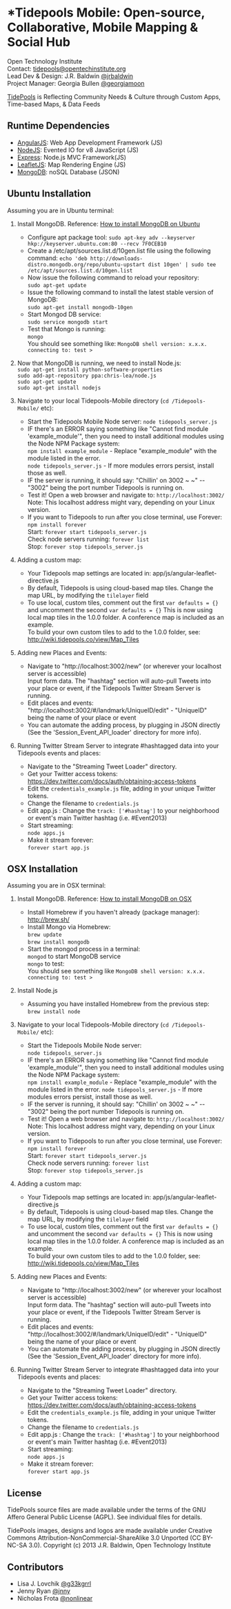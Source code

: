 *Tidepools Mobile: Open-source, Collaborative, Mobile Mapping & Social Hub
================

Open Technology Institute <br />
Contact: <tidepools@opentechinstitute.org> <br />
Lead Dev & Design: J.R. Baldwin [@jrbaldwin](https://github.com/jrbaldwin "@jrbaldwin") <br />
Project Manager: Georgia Bullen [@georgiamoon](https://github.com/georgiamoon "@georgiamoon") <br />

[TidePools](http://www.tidepools.co "Tidepools") is Reflecting Community Needs & Culture through Custom Apps, Time-based Maps, & Data Feeds

Runtime Dependencies
--------------------

* [AngularJS](http://angularjs.org/ "AngularJS"): Web App Development Framework (JS)
* [NodeJS](http://nodejs.org/ "NodeJS"): Evented IO for v8 JavaScript (JS)
* [Express](http://expressjs.com "ExpressJS"): Node.js MVC Framework(JS)
* [LeafletJS](http://leafletjs.com/ "LeafletJS"): Map Rendering Engine (JS)
* [MongoDB](http://www.mongodb.org/ "MongoDB"): noSQL Database (JSON)

Ubuntu Installation
-------------------
Assuming you are in Ubuntu terminal:

1. Install MongoDB. Reference: [How to install MongoDB on Ubuntu](http://docs.mongodb.org/manual/tutorial/install-mongodb-on-ubuntu/)
   * Configure apt package tool: `sudo apt-key adv --keyserver hkp://keyserver.ubuntu.com:80 --recv 7F0CEB10`
   * Create a /etc/apt/sources.list.d/10gen.list file using the following command: 
     `echo 'deb http://downloads-distro.mongodb.org/repo/ubuntu-upstart dist 10gen' | sudo tee /etc/apt/sources.list.d/10gen.list`
   * Now issue the following command to reload your repository:  
     `sudo apt-get update`
   * Issue the following command to install the latest stable version of MongoDB:  
   	 `sudo apt-get install mongodb-10gen`
   * Start Mongod DB service:  
     `sudo service mongodb start`
   * Test that Mongo is running:  
   	 `mongo`  
   	 You should see something like: `MongoDB shell version: x.x.x. connecting to: test >`

2. Now that MongoDB is running, we need to install Node.js:  
   `sudo apt-get install python-software-properties`  
   `sudo add-apt-repository ppa:chris-lea/node.js`  
   `sudo apt-get update`  
   `sudo apt-get install nodejs`  

3. Navigate to your local Tidepools-Mobile directory (`cd /Tidepools-Mobile/` etc):
	* Start the Tidepools Mobile Node server:
	  `node tidepools_server.js`
	* IF there's an ERROR saying something like "Cannot find module 'example_module'", then you need to install additional modules using the Node NPM Package system:  
	  `npm install example_module` - Replace "example_module" with the module listed in the error.  
	  `node tidepools_server.js` - If more modules errors persist, install those as well.
	* IF the server is running, it should say: "Chillin' on 3002 ~ ~" -- "3002" being the port number Tidepools is running on.
	* Test it! Open a web browser and navigate to: `http://localhost:3002/`  
      Note: This localhost address might vary, depending on your Linux version.
    * If you want to Tidepools to run after you close terminal, use Forever:  
      `npm install forever`  
      Start: `forever start tidepools_server.js`  
      Check node servers running: `forever list`  
      Stop: `forever stop tidepools_server.js`  

4. Adding a custom map:
	* Your Tidepools map settings are located in: app/js/angular-leaflet-directive.js
	* By default, Tidepools is using cloud-based map tiles. Change the map URL, by modifying the `tilelayer` field
	* To use local, custom tiles, comment out the first `var defaults = {}` and uncomment the second `var defaults = {}`
	  This is now using local map tiles in the 1.0.0 folder. A conference map is included as an example.  
	  To build your own custom tiles to add to the 1.0.0 folder, see: http://wiki.tidepools.co/view/Map_Tiles

5. Adding new Places and Events:
	* Navigate to "http://localhost:3002/new" (or wherever your localhost server is accessible)  
	  Input form data. The "hashtag" section will auto-pull Tweets into your place or event, if the Tidepools Twitter Stream Server is running.  
	* Edit places and events: "http://localhost:3002/#/landmark/UniqueID/edit" - "UniqueID" being the name of your place or event
	* You can automate the adding process, by plugging in JSON directly (See the 'Session_Event_API_loader' directory for more info).

6. Running Twitter Stream Server to integrate #hashtagged data into your Tidepools events and places:
	* Navigate to the "Streaming Tweet Loader" directory.
	* Get your Twitter access tokens: https://dev.twitter.com/docs/auth/obtaining-access-tokens
	* Edit the `credentials_example.js` file, adding in your unique Twitter tokens.
	* Change the filename to `credentials.js`
	* Edit app.js : Change the `track: ['#hashtag']` to your neighborhood or event's main Twitter hashtag (i.e. #Event2013)
	* Start streaming:  
	  `node apps.js`
	* Make it stream forever:  
	  `forever start app.js`


OSX Installation
-------------------
Assuming you are in OSX terminal:

1. Install MongoDB. Reference: [How to install MongoDB on OSX](http://docs.mongodb.org/manual/tutorial/install-mongodb-on-os-x/)
	* Install Homebrew if you haven't already (package manager): http://brew.sh/
	* Install Mongo via Homebrew:  
	  `brew update`  
	  `brew install mongodb`
	* Start the mongod process in a terminal:  
	  `mongod` to start MongoDB service  
	  `mongo` to test:  
	  You should see something like `MongoDB shell version: x.x.x. connecting to: test >`

2. Install Node.js
	* Assuming you have installed Homebrew from the previous step:  
	  `brew install node`

3. Navigate to your local Tidepools-Mobile directory (`cd /Tidepools-Mobile/` etc):
	* Start the Tidepools Mobile Node server:  
	  `node tidepools_server.js`
	* IF there's an ERROR saying something like "Cannot find module 'example_module'", then you need to install additional modules using the Node NPM Package system:  
	  `npm install example_module` - Replace "example_module" with the module listed in the error.
	  `node tidepools_server.js` - If more modules errors persist, install those as well.
	* IF the server is running, it should say: "Chillin' on 3002 ~ ~" -- "3002" being the port number Tidepools is running on.
	* Test it! Open a web browser and navigate to: `http://localhost:3002/`  
      Note: This localhost address might vary, depending on your Linux version.
    * If you want to Tidepools to run after you close terminal, use Forever:  
      `npm install forever`  
      Start: `forever start tidepools_server.js`  
      Check node servers running: `forever list`  
      Stop: `forever stop tidepools_server.js`  

4. Adding a custom map:
	* Your Tidepools map settings are located in: app/js/angular-leaflet-directive.js
	* By default, Tidepools is using cloud-based map tiles. Change the map URL, by modifying the `tilelayer` field
	* To use local, custom tiles, comment out the first `var defaults = {}` and uncomment the second `var defaults = {}`
	  This is now using local map tiles in the 1.0.0 folder. A conference map is included as an example.  
	  To build your own custom tiles to add to the 1.0.0 folder, see: http://wiki.tidepools.co/view/Map_Tiles

5. Adding new Places and Events:
	* Navigate to "http://localhost:3002/new" (or wherever your localhost server is accessible)  
	  Input form data. The "hashtag" section will auto-pull Tweets into your place or event, if the Tidepools Twitter Stream Server is running.
	* Edit places and events: "http://localhost:3002/#/landmark/UniqueID/edit" - "UniqueID" being the name of your place or event
	* You can automate the adding process, by plugging in JSON directly (See the 'Session_Event_API_loader' directory for more info).

6. Running Twitter Stream Server to integrate #hashtagged data into your Tidepools events and places:
	* Navigate to the "Streaming Tweet Loader" directory.
	* Get your Twitter access tokens: https://dev.twitter.com/docs/auth/obtaining-access-tokens
	* Edit the `credentials_example.js` file, adding in your unique Twitter tokens.
	* Change the filename to `credentials.js`
	* Edit app.js : Change the `track: ['#hashtag']` to your neighborhood or event's main Twitter hashtag (i.e. #Event2013)
	* Start streaming:  
	  `node apps.js`
	* Make it stream forever:  
	  `forever start app.js`

License
--------------------

TidePools source files are made available under the terms of the
  GNU Affero General Public License (AGPL).  See individual files for
  details.

TidePools images, designs and logos are made available under Creative Commons Attribution-NonCommercial-ShareAlike 3.0 Unported (CC BY-NC-SA 3.0). Copyright (c) 2013 J.R. Baldwin, Open Technology Institute

Contributors
--------------------
* Lisa J. Lovchik [@g33kgrrl](https://github.com/g33kgrrl "g33kgrrl")
* Jenny Ryan [@jnny](https://github.com/jnny "@jnny")
* Nicholas Frota [@nonlinear](https://github.com/nonlinear "nonlinear")
